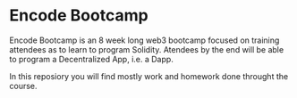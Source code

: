 # Encode Bootcamp

Encode Bootcamp is an 8 week long web3 bootcamp focused on training attendees as
to learn to program Solidity. Atendees by the end will be able to program a 
Decentralized App, i.e. a Dapp.

In this reposiory you will find mostly work and homework done throught the 
course.
